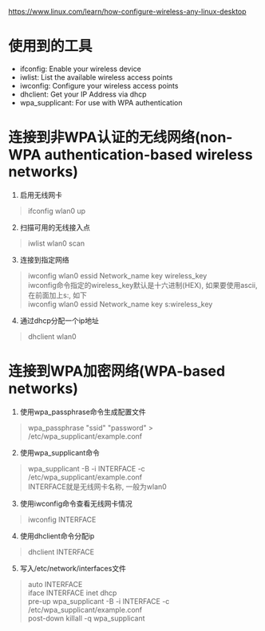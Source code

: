 https://www.linux.com/learn/how-configure-wireless-any-linux-desktop  
# 使用到的工具 #
+ ifconfig: Enable your wireless device  
+ iwlist: List the available wireless access points  
+ iwconfig: Configure your wireless access points  
+ dhclient: Get your IP Address via dhcp
+ wpa_supplicant: For use with WPA authentication

# 连接到非WPA认证的无线网络(non-WPA authentication-based wireless networks) #
1. 启用无线网卡  
> ifconfig wlan0 up  
2. 扫描可用的无线接入点  
> iwlist wlan0 scan
3. 连接到指定网络  
> iwconfig wlan0 essid Network_name key wireless_key  
iwconfig命令指定的wireless_key默认是十六进制(HEX), 如果要使用ascii, 在前面加上s:, 如下  
> iwconfig wlan0 essid Network_name key s:wireless_key  
4. 通过dhcp分配一个ip地址  
> dhclient wlan0  

# 连接到WPA加密网络(WPA-based networks) #
1. 使用wpa_passphrase命令生成配置文件  
> wpa_passphrase "ssid" "password" > /etc/wpa_supplicant/example.conf  
2. 使用wpa_supplicant命令  
> wpa_supplicant -B -i INTERFACE -c /etc/wpa_supplicant/example.conf  
INTERFACE就是无线网卡名称, 一般为wlan0  
3. 使用iwconfig命令查看无线网卡情况  
> iwconfig INTERFACE  
4. 使用dhclient命令分配ip  
> dhclient INTERFACE  
5. 写入/etc/network/interfaces文件  
> auto INTERFACE  
> iface INTERFACE inet dhcp  
> pre-up wpa_supplicant -B -i INTERFACE -c /etc/wpa_supplicant/example.conf  
> post-down killall -q wpa_supplicant  

